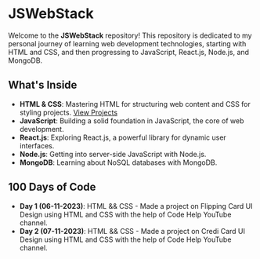 # JSWebStack

Welcome to the **JSWebStack** repository! This repository is dedicated to my personal journey of learning web development technologies, starting with HTML and CSS, and then progressing to JavaScript, React.js, Node.js, and MongoDB.

## What's Inside

- **HTML & CSS**: Mastering HTML for structuring web content and CSS for styling projects. [View Projects](https://raw.githack.com/anand-yv/JSWebStack/main/HTML%20&%20CSS/index.html)
- **JavaScript**: Building a solid foundation in JavaScript, the core of web development.
- **React.js**: Exploring React.js, a powerful library for dynamic user interfaces.
- **Node.js**: Getting into server-side JavaScript with Node.js.
- **MongoDB**: Learning about NoSQL databases with MongoDB.

## 100 Days of Code

- **Day 1 (06-11-2023)**: HTML && CSS - Made a project on Flipping Card UI Design using HTML and CSS with the help of Code Help YouTube channel.
- **Day 2 (07-11-2023)**: HTML && CSS - Made a project on Credi Card UI Design using HTML and CSS with the help of Code Help YouTube channel.

